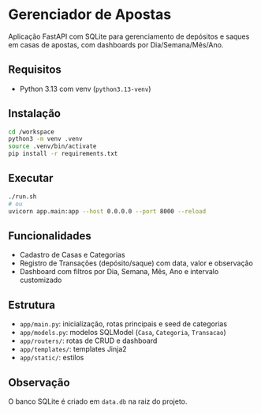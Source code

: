 # Gerenciador de Apostas

Aplicação FastAPI com SQLite para gerenciamento de depósitos e saques em casas de apostas, com dashboards por Dia/Semana/Mês/Ano.

## Requisitos
- Python 3.13 com venv (`python3.13-venv`)

## Instalação
```bash
cd /workspace
python3 -m venv .venv
source .venv/bin/activate
pip install -r requirements.txt
```

## Executar
```bash
./run.sh
# ou
uvicorn app.main:app --host 0.0.0.0 --port 8000 --reload
```

## Funcionalidades
- Cadastro de Casas e Categorias
- Registro de Transações (depósito/saque) com data, valor e observação
- Dashboard com filtros por Dia, Semana, Mês, Ano e intervalo customizado

## Estrutura
- `app/main.py`: inicialização, rotas principais e seed de categorias
- `app/models.py`: modelos SQLModel (`Casa`, `Categoria`, `Transacao`)
- `app/routers/`: rotas de CRUD e dashboard
- `app/templates/`: templates Jinja2
- `app/static/`: estilos

## Observação
O banco SQLite é criado em `data.db` na raiz do projeto.